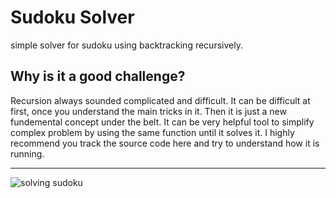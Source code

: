 # Sudoku Solver

simple solver for sudoku using backtracking recursively.

## Why is it a good challenge?
Recursion always sounded complicated and difficult. It can be difficult at first, once you understand the main tricks in it.
Then it is just a new fundemental concept under the belt. It can be very helpful tool to simplify complex problem by using
the same function until it solves it. I highly recommend you track the source code here and try to understand how it is running.

---
![solving sudoku](https://i.imgur.com/DVPpAiI.gif)
